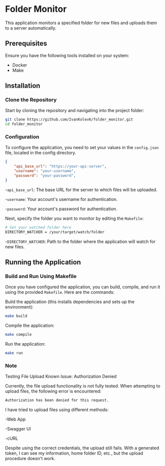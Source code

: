 # Folder Monitor

This application monitors a specified folder for new files and uploads them to a server automatically.


## Prerequisites

Ensure you have the following tools installed on your system:
- Docker
- Make

## Installation

### Clone the Repository

Start by cloning the repository and navigating into the project folder:
```sh
git clone https://github.com/IvanKolev6/folder_monitor.git
cd folder_monitor
```

### Configuration

To configure the application, you need to set your values in the `config.json` file, located in the config directory.

```json
{
    "api_base_url": "https://your-api-server",
    "username": "your-username",
    "password": "your-password",
}
```
-`api_base_url`: The base URL for the server to which files will be uploaded.

-`username`: Your account's username for authentication.

-`password`: Your account's password for authentication.

Next, specify the folder you want to monitor by editing the `Makefile`:

```sh
# Set your watched folder here
DIRECTORY_WATCHER = /your/target/watch/folder
```
-`DIRECTORY_WATCHER`: Path to the folder where the application will watch for new files.

## Running the Application

### Build and Run Using Makefile
Once you have configured the application, you can build, compile, and run it using the provided `Makefile`. Here are the commands:

Build the application (this installs dependencies and sets up the environment):
```sh
make build
```

Compile the application:
```sh
make compile
```

Run the application:
```sh
make run
```

### Note

Testing File Upload
Known Issue: Authorization Denied

Currently, the file upload functionality is not fully tested. When attempting to upload files, the following error is encountered:
```sh
Authorization has been denied for this request.
```
I have tried to upload files using different methods:

-Web App

-Swagger UI

-cURL

Despite using the correct credentials, the upload still fails. With a generated token, I can see my information, home folder ID, etc., but the upload procedure doesn't work.

